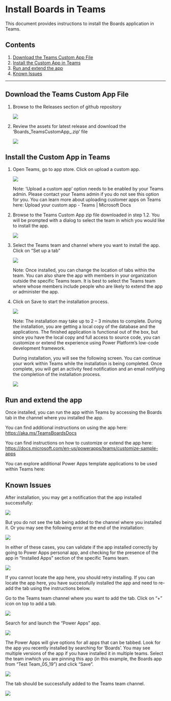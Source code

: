# Install Boards in Teams

This document provides instructions to install the Boards application in Teams. 


## Contents 

1. [Download the Teams Custom App File](#p1)
1. [Install the Custom App in Teams](#p2)
1. [Run and extend the app](#p3)
1. [Known Issues](#p3)
---

## Download the Teams Custom App File<a name="p1"></a>

1. Browse to the Releases section of github repository 

   ![](01.jpg)

1. Review the assets for latest release and download the ‘Boards_TeamsCustomApp_<Version>.zip’
file

   ![](02.jpg)

## Install the Custom App in Teams<a name="p2"></a>

1. Open Teams, go to app store. Click on upload a custom app. 

   ![](03.jpg)

   Note: ‘Upload a custom app’ option needs to be enabled by your Teams admin. Please contact your Teams admin if you do not see this option for you. You can learn more about uploading customer apps on Teams here: Upload your custom app - Teams | Microsoft Docs

1. Browse to the Teams Custom App zip file downloaded in step 1.2. You will be prompted with a dialog to select the team in which you would like to install the app. 

   ![](04.jpg)

1. Select the Teams team and channel where you want to install the app. Click on “Set up a tab” 

   ![](05.jpg)

   Note: Once installed, you can change the location of tabs within the team. You can also share the app with members in your organization outside the specific Teams team. It is best to select the Teams team where whose members include people who are likely to extend the app or administer the app.


1. Click on Save to start the installation process. 

   ![](06.jpg)

   Note: The installation may take up to 2 – 3 minutes to complete. During the installation, you are getting a local copy of the database and the applications. The finished application is functional out of the box, but since you have the local copy and full access to source code, you can customize or extend the experience using Power Platform’s low-code development framework.

   During installation, you will see the following screen. You can continue your work within Teams while the installation is being completed. Once complete, you will get an activity feed notification and an email notifying the completion of the installation process.

   ![](07.jpg)

## Run and extend the app<a name="p3"></a>

Once installed, you can run the app within Teams by accessing the Boards tab in the channel where you installed the app. 

You can find additional instructions on using the app here: https://aka.ms/TeamsBoardsDocs

You can find instructions on how to customize or extend the app here: https://docs.microsoft.com/en-us/powerapps/teams/customize-sample-apps

You can explore additional Power Apps template applications to be used within Teams here:


## Known Issues<a name="p4"></a>

   After installation, you may get a notification that the app installed successfully:

   ![](08.jpg)

   But you do not see the tab being added to the channel where you installed it.
   Or you may see the following error at the end of the installation:

   ![](09.jpg)

   In either of these cases, you can validate if the app installed correctly by going to Power Apps personal
   app, and checking for the presence of the app in “Installed Apps” section of the specific Teams team.

   ![](10.jpg)

   If you cannot locate the app here, you should retry installing.
   If you can locate the app here, you have successfully installed the app and need to re-add the tab using the instructions below.

   Go to the Teams team channel where you want to add the tab. Click on “+” icon on top to add a tab.

   ![](11.jpg)

   Search for and launch the “Power Apps” app.

   ![](12.jpg)

   The Power Apps will give options for all apps that can be tabbed. Look for the app you recently installed by searching for ‘Boards’.
   You may see multiple versions of the app if you have installed it in multiple teams. Select the team inwhich you are pinning this app (in this example, the Boards app from “Test Team_05_19”) and click “Save”.

   ![](13.jpg)

   The tab should be successfully added to the Teams team channel.

   ![](14.jpg)